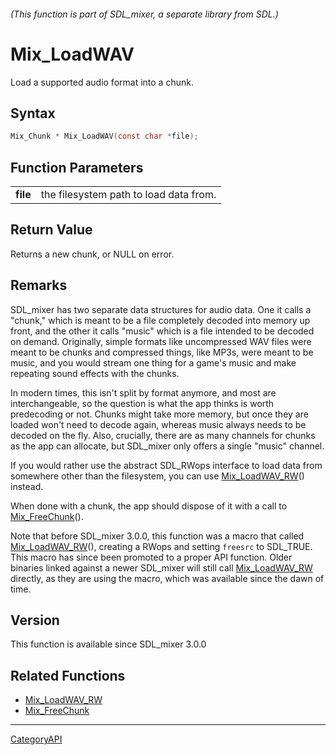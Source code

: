 ###### (This function is part of SDL_mixer, a separate library from SDL.)
# Mix_LoadWAV

Load a supported audio format into a chunk.

## Syntax

```c
Mix_Chunk * Mix_LoadWAV(const char *file);

```

## Function Parameters

|              |                                        |
| ------------ | -------------------------------------- |
| **file**     | the filesystem path to load data from. |

## Return Value

Returns a new chunk, or NULL on error.

## Remarks

SDL_mixer has two separate data structures for audio data. One it calls a
"chunk," which is meant to be a file completely decoded into memory up
front, and the other it calls "music" which is a file intended to be
decoded on demand. Originally, simple formats like uncompressed WAV files
were meant to be chunks and compressed things, like MP3s, were meant to be
music, and you would stream one thing for a game's music and make repeating
sound effects with the chunks.

In modern times, this isn't split by format anymore, and most are
interchangeable, so the question is what the app thinks is worth
predecoding or not. Chunks might take more memory, but once they are loaded
won't need to decode again, whereas music always needs to be decoded on the
fly. Also, crucially, there are as many channels for chunks as the app can
allocate, but SDL_mixer only offers a single "music" channel.

If you would rather use the abstract SDL_RWops interface to load data from
somewhere other than the filesystem, you can use
[Mix_LoadWAV_RW](Mix_LoadWAV_RW)() instead.

When done with a chunk, the app should dispose of it with a call to
[Mix_FreeChunk](Mix_FreeChunk)().

Note that before SDL_mixer 3.0.0, this function was a macro that called
[Mix_LoadWAV_RW](Mix_LoadWAV_RW)(), creating a RWops and setting `freesrc`
to SDL_TRUE. This macro has since been promoted to a proper API function.
Older binaries linked against a newer SDL_mixer will still call
[Mix_LoadWAV_RW](Mix_LoadWAV_RW) directly, as they are using the macro,
which was available since the dawn of time.

## Version

This function is available since SDL_mixer 3.0.0

## Related Functions

* [Mix_LoadWAV_RW](Mix_LoadWAV_RW)
* [Mix_FreeChunk](Mix_FreeChunk)

----
[CategoryAPI](CategoryAPI)

